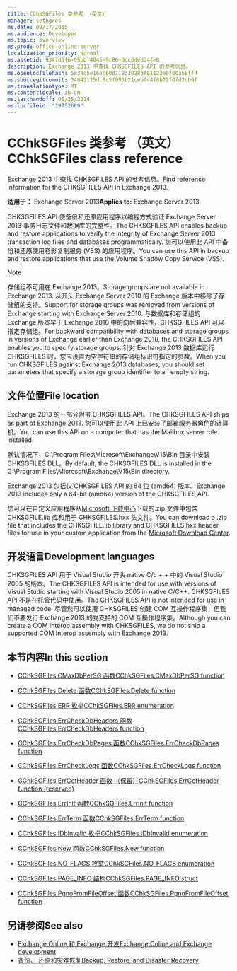 ```yaml
---
title: CChkSGFiles 类参考 （英文）
manager: sethgros
ms.date: 09/17/2015
ms.audience: Developer
ms.topic: overview
ms.prod: office-online-server
localization_priority: Normal
ms.assetid: 9347d5f6-95bb-4045-9c86-0dc0ded24fe8
description: Exchange 2013 中查找 CHKSGFILES API 的参考信息。
ms.openlocfilehash: 583ac5e16ab60d119c3028bf81123e9f60a58ff4
ms.sourcegitcommit: 34041125dc8c5f993b21cebfc4f8b72f0fd2cb6f
ms.translationtype: MT
ms.contentlocale: zh-CN
ms.lasthandoff: 06/25/2018
ms.locfileid: "19752689"
---
```

# <a name="cchksgfiles-class-reference"></a><span data-ttu-id="38ccd-103">CChkSGFiles 类参考 （英文）</span><span class="sxs-lookup"><span data-stu-id="38ccd-103">CChkSGFiles class reference</span></span>

<span data-ttu-id="38ccd-104">Exchange 2013 中查找 CHKSGFILES API 的参考信息。</span><span class="sxs-lookup"><span data-stu-id="38ccd-104">Find reference information for the CHKSGFILES API in Exchange 2013.</span></span>
  
<span data-ttu-id="38ccd-105">**适用于：** Exchange Server 2013</span><span class="sxs-lookup"><span data-stu-id="38ccd-105">**Applies to:** Exchange Server 2013</span></span> 
  
<span data-ttu-id="38ccd-106">CHKSGFILES API 使备份和还原应用程序以编程方式验证 Exchange Server 2013 事务日志文件和数据库的完整性。</span><span class="sxs-lookup"><span data-stu-id="38ccd-106">The CHKSGFILES API enables backup and restore applications to verify the integrity of Exchange Server 2013 transaction log files and databases programmatically.</span></span> <span data-ttu-id="38ccd-107">您可以使用此 API 中备份和还原使用卷影复制服务 (VSS) 的应用程序。</span><span class="sxs-lookup"><span data-stu-id="38ccd-107">You can use this API in backup and restore applications that use the Volume Shadow Copy Service (VSS).</span></span>
  
> [!NOTE]
> <span data-ttu-id="38ccd-108">存储组不可用在 Exchange 2013。</span><span class="sxs-lookup"><span data-stu-id="38ccd-108">Storage groups are not available in Exchange 2013.</span></span> <span data-ttu-id="38ccd-109">从开头 Exchange Server 2010 的 Exchange 版本中移除了存储组的支持。</span><span class="sxs-lookup"><span data-stu-id="38ccd-109">Support for storage groups was removed from versions of Exchange starting with Exchange Server 2010.</span></span> <span data-ttu-id="38ccd-110">与数据库和存储组的 Exchange 版本早于 Exchange 2010 中的向后兼容性，CHKSGFILES API 可以指定存储组。</span><span class="sxs-lookup"><span data-stu-id="38ccd-110">For backward compatibility with databases and storage groups in versions of Exchange earlier than Exchange 2010, the CHKSGFILES API enables you to specify storage groups.</span></span> <span data-ttu-id="38ccd-111">针对 Exchange 2013 数据库运行 CHKSGFILES 时，您应设置为空字符串的存储组标识符指定的参数。</span><span class="sxs-lookup"><span data-stu-id="38ccd-111">When you run CHKSGFILES against Exchange 2013 databases, you should set parameters that specify a storage group identifier to an empty string.</span></span> 
  
## <a name="file-location"></a><span data-ttu-id="38ccd-112">文件位置</span><span class="sxs-lookup"><span data-stu-id="38ccd-112">File location</span></span>
<span data-ttu-id="38ccd-113"><a name="bk_fileslocation"> </a></span><span class="sxs-lookup"><span data-stu-id="38ccd-113"></span></span>

<span data-ttu-id="38ccd-114">Exchange 2013 的一部分附带 CHKSGFILES API。</span><span class="sxs-lookup"><span data-stu-id="38ccd-114">The CHKSGFILES API ships as part of Exchange 2013.</span></span> <span data-ttu-id="38ccd-115">您可以使用此 API 上已安装了邮箱服务器角色的计算机。</span><span class="sxs-lookup"><span data-stu-id="38ccd-115">You can use this API on a computer that has the Mailbox server role installed.</span></span> 
  
<span data-ttu-id="38ccd-116">默认情况下，C:\Program Files\Microsoft\Exchange\V15\Bin 目录中安装 CHKSGFILES DLL。</span><span class="sxs-lookup"><span data-stu-id="38ccd-116">By default, the CHKSGFILES DLL is installed in the C:\Program Files\Microsoft\Exchange\V15\Bin directory.</span></span>
  
<span data-ttu-id="38ccd-117">Exchange 2013 包括仅 CHKSGFILES API 的 64 位 (amd64) 版本。</span><span class="sxs-lookup"><span data-stu-id="38ccd-117">Exchange 2013 includes only a 64-bit (amd64) version of the CHKSGFILES API.</span></span> 
  
<span data-ttu-id="38ccd-118">您可以在自定义应用程序从[Microsoft 下载中心](http://www.microsoft.com/en-us/download/details.aspx?id=36802)下载的.zip 文件中包含 CHKSGFILE.lib 库和用于 CHKSGFILES.hxx 头文件。</span><span class="sxs-lookup"><span data-stu-id="38ccd-118">You can download a .zip file that includes the CHKSGFILE.lib library and CHKSGFILES.hxx header files for use in your custom application from the [Microsoft Download Center](http://www.microsoft.com/en-us/download/details.aspx?id=36802).</span></span>
  
## <a name="development-languages"></a><span data-ttu-id="38ccd-119">开发语言</span><span class="sxs-lookup"><span data-stu-id="38ccd-119">Development languages</span></span>
<span data-ttu-id="38ccd-120"><a name="bk_developmentlanguages"> </a></span><span class="sxs-lookup"><span data-stu-id="38ccd-120"></span></span>

<span data-ttu-id="38ccd-121">CHKSGFILES API 用于 Visual Studio 开头 native C/c + + 中的 Visual Studio 2005 的版本。</span><span class="sxs-lookup"><span data-stu-id="38ccd-121">The CHKSGFILES API is intended for use with versions of Visual Studio starting with Visual Studio 2005 in native C/C++.</span></span> <span data-ttu-id="38ccd-122">CHKSGFILES API 不是在托管代码中使用。</span><span class="sxs-lookup"><span data-stu-id="38ccd-122">The CHKSGFILES API is not intended for use in managed code.</span></span> <span data-ttu-id="38ccd-123">尽管您可以使用 CHKSGFILES 创建 COM 互操作程序集，但我们不要发行 Exchange 2013 的受支持的 COM 互操作程序集。</span><span class="sxs-lookup"><span data-stu-id="38ccd-123">Although you can create a COM Interop assembly with CHKSGFILES, we do not ship a supported COM Interop assembly with Exchange 2013.</span></span>
  
## <a name="in-this-section"></a><span data-ttu-id="38ccd-124">本节内容</span><span class="sxs-lookup"><span data-stu-id="38ccd-124">In this section</span></span>
<span data-ttu-id="38ccd-125"><a name="bk_inthissection"> </a></span><span class="sxs-lookup"><span data-stu-id="38ccd-125"></span></span>

- [<span data-ttu-id="38ccd-126">CChkSGFiles.CMaxDbPerSG 函数</span><span class="sxs-lookup"><span data-stu-id="38ccd-126">CChkSGFiles.CMaxDbPerSG function</span></span>](cchksgfiles-cmaxdbpersg-function.md)
    
- [<span data-ttu-id="38ccd-127">CChkSGFiles.Delete 函数</span><span class="sxs-lookup"><span data-stu-id="38ccd-127">CChkSGFiles.Delete function</span></span>](cchksgfiles-delete-function.md)
    
- [<span data-ttu-id="38ccd-128">CChkSGFiles.ERR 枚举</span><span class="sxs-lookup"><span data-stu-id="38ccd-128">CChkSGFiles.ERR enumeration</span></span>](cchksgfiles-err-enumeration.md)
    
- [<span data-ttu-id="38ccd-129">CChkSGFiles.ErrCheckDbHeaders 函数</span><span class="sxs-lookup"><span data-stu-id="38ccd-129">CChkSGFiles.ErrCheckDbHeaders function</span></span>](cchksgfiles-errcheckdbheaders-function.md)
    
- [<span data-ttu-id="38ccd-130">CChkSGFiles.ErrCheckDbPages 函数</span><span class="sxs-lookup"><span data-stu-id="38ccd-130">CChkSGFiles.ErrCheckDbPages function</span></span>](cchksgfiles-errcheckdbpages-function.md)
    
- [<span data-ttu-id="38ccd-131">CChkSGFiles.ErrCheckLogs 函数</span><span class="sxs-lookup"><span data-stu-id="38ccd-131">CChkSGFiles.ErrCheckLogs function</span></span>](cchksgfiles-errchecklogs-function.md)
    
- [<span data-ttu-id="38ccd-132">CChkSGFiles.ErrGetHeader 函数 （保留）</span><span class="sxs-lookup"><span data-stu-id="38ccd-132">CChkSGFiles.ErrGetHeader function (reserved)</span></span>](cchksgfiles-errgetheader-function-reserved.md)
    
- [<span data-ttu-id="38ccd-133">CChkSGFiles.ErrInit 函数</span><span class="sxs-lookup"><span data-stu-id="38ccd-133">CChkSGFiles.ErrInit function</span></span>](cchksgfiles-errinit-function.md)
    
- [<span data-ttu-id="38ccd-134">CChkSGFiles.ErrTerm 函数</span><span class="sxs-lookup"><span data-stu-id="38ccd-134">CChkSGFiles.ErrTerm function</span></span>](cchksgfiles-errterm-function.md)
    
- [<span data-ttu-id="38ccd-135">CChkSGFiles.iDbInvalid 枚举</span><span class="sxs-lookup"><span data-stu-id="38ccd-135">CChkSGFiles.iDbInvalid enumeration</span></span>](cchksgfiles-idbinvalid-enumeration.md)
    
- [<span data-ttu-id="38ccd-136">CChkSGFiles.New 函数</span><span class="sxs-lookup"><span data-stu-id="38ccd-136">CChkSGFiles.New function</span></span>](cchksgfiles-new-function.md)
    
- [<span data-ttu-id="38ccd-137">CChkSGFiles.NO_FLAGS 枚举</span><span class="sxs-lookup"><span data-stu-id="38ccd-137">CChkSGFiles.NO_FLAGS enumeration</span></span>](cchksgfiles-no_flags-enumeration.md)
    
- [<span data-ttu-id="38ccd-138">CChkSGFiles.PAGE_INFO 结构</span><span class="sxs-lookup"><span data-stu-id="38ccd-138">CChkSGFiles.PAGE_INFO struct</span></span>](cchksgfiles-page_info-struct.md)
    
- [<span data-ttu-id="38ccd-139">CChkSGFiles.PgnoFromFileOffset 函数</span><span class="sxs-lookup"><span data-stu-id="38ccd-139">CChkSGFiles.PgnoFromFileOffset function</span></span>](cchksgfiles-pgnofromfileoffset-function.md)
    
## <a name="see-also"></a><span data-ttu-id="38ccd-140">另请参阅</span><span class="sxs-lookup"><span data-stu-id="38ccd-140">See also</span></span>

- [<span data-ttu-id="38ccd-141">Exchange Online 和 Exchange 开发</span><span class="sxs-lookup"><span data-stu-id="38ccd-141">Exchange Online and Exchange development</span></span>](../exchange-server-development.md)
- [<span data-ttu-id="38ccd-142">备份、 还原和灾难恢复</span><span class="sxs-lookup"><span data-stu-id="38ccd-142">Backup, Restore, and Disaster Recovery</span></span>](http://technet.microsoft.com/zh-cn/library/dd876874)
    

